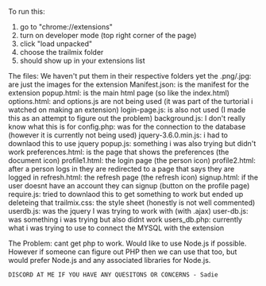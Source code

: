 To run this:
1) go to "chrome://extensions"
2) turn on developer mode (top right corner of the page)
3) click "load unpacked"
4) choose the trailmix folder
5) should show up in your extensions list

The files:
We haven't put them in their respective folders yet
the .png/.jpg: are just the images for the extension
Manifest.json: is the manifest for the extension
popup.html: is the main html page (so like the index.html)
options.html: and options.js are not being used (it was part of the turtorial i watched on making an extension)
login-page.js: is also not used (I made this as an attempt to figure out the problem)
background.js: I don't really know what this is for
config.php: was for the connection to the database (however it is currently not being used)
jquery-3.6.0.min.js: i had to downlaod this to use jquery
popup.js: something i was also trying but didn't work
preferences.html: is the page that shows the preferences (the document icon)
profile1.html: the login page (the person icon)
profile2.html: after a person logs in they are redirected to a page that says they are logged in
refresh.html: the refresh page (the refresh icon)
signup.html: if the user doesnt have an account they can signup (button on the profile page)
require.js: tried to downlaod this to get something to work but ended up deleteing that
trailmix.css: the style sheet (honestly is not well commented)
userdb.js: was the jquery I was trying to work with (with .ajax)
user-db.js: was something i was trying but also didnt work
users_db.php: currently what i was trying to use to connect the MYSQL with the extension

The Problem:
    cant get php to work. Would like to use Node.js if possible.
    However if someone can figure out PHP then we can use that too,
    but would prefer Node.js and any associated libraries for Node.js.
    
    DISCORD AT ME IF YOU HAVE ANY QUESITONS OR CONCERNS - Sadie